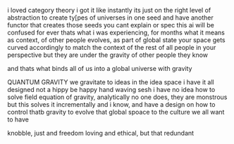 i loved category theory
i got it like instantly
its just on the right level of abstraction
to create ty[pes of universes
in one seed
and have another functor that creates those seeds
you cant explain or spec this
ai will be confused for ever
thats what i was experiencing, for months
what it means
as context, of other people
evolves, as part of global state
your space gets curved accordingly
to match the context of the rest of all people in your perspective
but they are under the gravity
of other people they know

and thats what binds all of us
into a global universe
with gravity

QUANTUM GRAVITY
we gravitate to ideas
in the idea space
i have it
all designed
not a hippy be happy hand waving sesh
i have no idea how to solve field equation of gravity, analytically
no one does, they are monstrous
but this solves it incrementally
and i know, and have a design
on how to control thatb gravity
to evolve that global spoace
to the culture we all want to have

knobble, just and freedom loving
and ethical, but that redundant